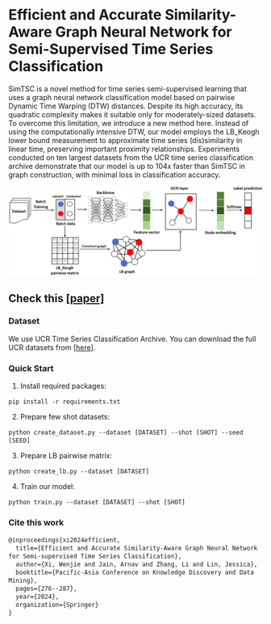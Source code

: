 # Efficient and Accurate Similarity-Aware Graph Neural Network for Semi-Supervised Time Series Classification
SimTSC is a novel method for time series semi-supervised learning that uses a graph neural network classification model based on pairwise Dynamic Time Warping (DTW) distances. Despite its high accuracy, its quadratic complexity makes it suitable only for moderately-sized datasets. To overcome this limitation, we introduce a new method here. Instead of using the computationally intensive DTW, our model employs the LB_Keogh lower bound measurement to approximate time series (dis)similarity in linear time, preserving important proximity relationships. Experiments conducted on ten largest datasets from the UCR time series classification archive demonstrate that our model is up to 104x faster than SimTSC in graph construction, with minimal loss in classification accuracy.

![Overall Architecture](overview.png)

## Check this [[paper]](https://arxiv.org/pdf/2301.04838)

### Dataset
We use UCR Time Series Classification Archive. You can download the full UCR datasets from [[here]](https://www.cs.ucr.edu/~eamonn/time_series_data_2018/).

### Quick Start 
1. Install required packages:
``` 
pip install -r requirements.txt
```
2. Prepare few shot datasets:
``` 
python create_dataset.py --dataset [DATASET] --shot [SHOT] --seed [SEED]
```
3. Prepare LB pairwise matrix:
``` 
python create_lb.py --dataset [DATASET]
```
4. Train our model:
```
python train.py --dataset [DATASET] --shot [SHOT]
```

### Cite this work
```
@inproceedings{xi2024efficient,
  title={Efficient and Accurate Similarity-Aware Graph Neural Network for Semi-supervised Time Series Classification},
  author={Xi, Wenjie and Jain, Arnav and Zhang, Li and Lin, Jessica},
  booktitle={Pacific-Asia Conference on Knowledge Discovery and Data Mining},
  pages={276--287},
  year={2024},
  organization={Springer}
}
```
